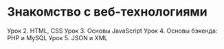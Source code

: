 # Знакомство с веб-технологиями
Урок 2. HTML, CSS
Урок 3. Основы JavaScript
Урок 4. Основы бэкенда: PHP и MySQL
Урок 5. JSON и XML
